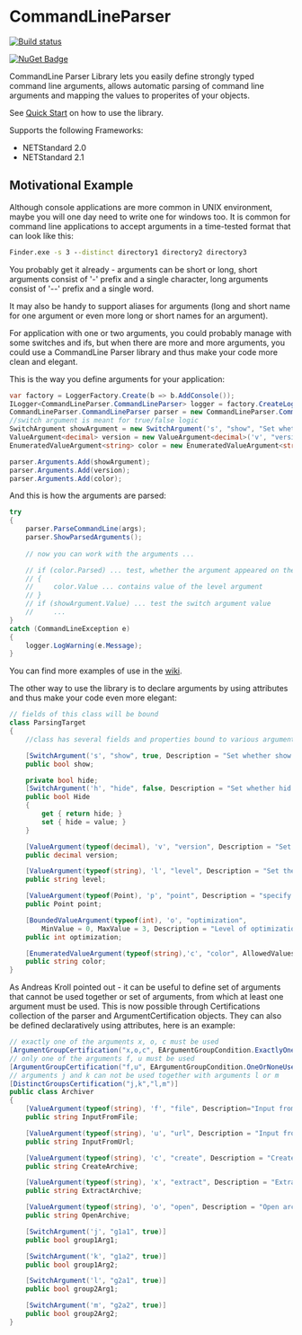 # CommandLineParser

[![Build status](https://ci.appveyor.com/api/projects/status/gcg703cp9l4sf3fm/branch/master?svg=true)](https://ci.appveyor.com/project/j-maly/commandlineparser/branch/master)

[![NuGet Badge](https://buildstats.info/nuget/CommandLineArgumentsParser)](https://www.nuget.org/packages/CommandLineArgumentsParser)

CommandLine Parser Library lets you easily define strongly typed command line arguments, allows automatic parsing of command line arguments and mapping the values to properites of your objects.

See [Quick Start](https://github.com/j-maly/CommandLineParser/wiki) on how to use the library. 

Supports the following Frameworks:
* NETStandard 2.0
* NETStandard 2.1

## Motivational Example

Although console applications are more common in UNIX environment, maybe you will one day need to write one for windows too. It is common for command line applications to accept arguments in a time-tested format that can look like this: 
``` cmd
Finder.exe -s 3 --distinct directory1 directory2 directory3
```
You probably get it already - arguments can be short or long, short arguments consist of '-' prefix and a single character, long arguments consist of '--' prefix and a single word. 

It may also be handy to support aliases for arguments (long and short name for one argument or even more long or short names for an argument). 

For application with one or two arguments, you could probably manage with some switches and ifs, but when there are more and more arguments, you could use a CommandLine Parser library and thus make your code more clean and elegant.

This is the way you define arguments for your application:
```csharp
var factory = LoggerFactory.Create(b => b.AddConsole());
ILogger<CommandLineParser.CommandLineParser> logger = factory.CreateLogger<CommandLineParser.CommandLineParser>();
CommandLineParser.CommandLineParser parser = new CommandLineParser.CommandLineParser(logger);
//switch argument is meant for true/false logic
SwitchArgument showArgument = new SwitchArgument('s', "show", "Set whether show or not", true);
ValueArgument<decimal> version = new ValueArgument<decimal>('v', "version", "Set desired version");
EnumeratedValueArgument<string> color = new EnumeratedValueArgument<string>('c', "color", new string[] { "red", "green", "blue" });

parser.Arguments.Add(showArgument);
parser.Arguments.Add(version);
parser.Arguments.Add(color);
```
And this is how the arguments are parsed:
```csharp
try 
{
    parser.ParseCommandLine(args); 
    parser.ShowParsedArguments();
 
    // now you can work with the arguments ... 

    // if (color.Parsed) ... test, whether the argument appeared on the command line
    // {
    //     color.Value ... contains value of the level argument
    // } 
    // if (showArgument.Value) ... test the switch argument value 
    //     ... 
}
catch (CommandLineException e)
{
    logger.LogWarning(e.Message);
}
```
You can find more examples of use in the [wiki](https://github.com/j-maly/CommandLineParser/wiki).

The other way to use the library is to declare arguments by using attributes and thus make your code even more elegant:
```csharp
// fields of this class will be bound
class ParsingTarget
{
    //class has several fields and properties bound to various argument types

    [SwitchArgument('s', "show", true, Description = "Set whether show or not")]
    public bool show;

    private bool hide;
    [SwitchArgument('h', "hide", false, Description = "Set whether hid or not")]
    public bool Hide
    {
        get { return hide; }
        set { hide = value; }
    }

    [ValueArgument(typeof(decimal), 'v', "version", Description = "Set desired version")]
    public decimal version;

    [ValueArgument(typeof(string), 'l', "level", Description = "Set the level")]
    public string level;

    [ValueArgument(typeof(Point), 'p', "point", Description = "specify the point")]
    public Point point;

    [BoundedValueArgument(typeof(int), 'o', "optimization", 
        MinValue = 0, MaxValue = 3, Description = "Level of optimization")]
    public int optimization;

    [EnumeratedValueArgument(typeof(string),'c', "color", AllowedValues = "red;green;blue")]
    public string color;
}
```
As Andreas Kroll pointed out - it can be useful to define set of arguments that cannot be used together or set of arguments, from which at least one argument must be used. This is now possible through Certifications collection of the parser and ArgumentCertification objects. They can also be defined declaratively using attributes, here is an example:

```csharp
// exactly one of the arguments x, o, c must be used
[ArgumentGroupCertification("x,o,c", EArgumentGroupCondition.ExactlyOneUsed)]
// only one of the arguments f, u must be used
[ArgumentGroupCertification("f,u", EArgumentGroupCondition.OneOrNoneUsed)]
// arguments j and k can not be used together with arguments l or m
[DistinctGroupsCertification("j,k","l,m")]
public class Archiver
{
    [ValueArgument(typeof(string), 'f', "file", Description="Input from file")]
    public string InputFromFile;

    [ValueArgument(typeof(string), 'u', "url", Description = "Input from url")]
    public string InputFromUrl;

    [ValueArgument(typeof(string), 'c', "create", Description = "Create archive")]
    public string CreateArchive;

    [ValueArgument(typeof(string), 'x', "extract", Description = "Extract archive")]
    public string ExtractArchive;

    [ValueArgument(typeof(string), 'o', "open", Description = "Open archive")]
    public string OpenArchive;

    [SwitchArgument('j', "g1a1", true)]
    public bool group1Arg1;

    [SwitchArgument('k', "g1a2", true)]
    public bool group1Arg2;

    [SwitchArgument('l', "g2a1", true)]
    public bool group2Arg1;

    [SwitchArgument('m', "g2a2", true)]
    public bool group2Arg2;
}
```
